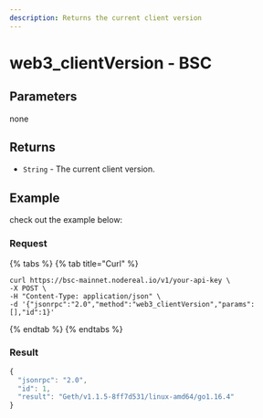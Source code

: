 ```yaml
---
description: Returns the current client version
---
```


# web3\_clientVersion - BSC

## Parameters

none

## Returns

* `String` - The current client version.

## Example

check out the example below:

### Request

{% tabs %}
{% tab title="Curl" %}
```
curl https://bsc-mainnet.nodereal.io/v1/your-api-key \
-X POST \
-H "Content-Type: application/json" \
-d '{"jsonrpc":"2.0","method":"web3_clientVersion","params":[],"id":1}'
```
{% endtab %}
{% endtabs %}

### Result

```javascript
{
  "jsonrpc": "2.0",
  "id": 1,
  "result": "Geth/v1.1.5-8ff7d531/linux-amd64/go1.16.4"
}
```

